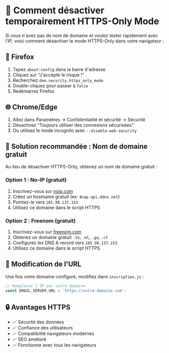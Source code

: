 # 🔧 Comment désactiver temporairement HTTPS-Only Mode

Si vous n'avez pas de nom de domaine et voulez tester rapidement avec l'IP, voici comment désactiver le mode HTTPS-Only dans votre navigateur :

## 🦊 **Firefox**

1. Tapez `about:config` dans la barre d'adresse
2. Cliquez sur "J'accepte le risque !"
3. Recherchez `dom.security.https_only_mode`
4. Double-cliquez pour passer à `false`
5. Redémarrez Firefox

## 🌐 **Chrome/Edge**

1. Allez dans Paramètres → Confidentialité et sécurité → Sécurité
2. Désactivez "Toujours utiliser des connexions sécurisées"
3. Ou utilisez le mode incognito avec `--disable-web-security`

## 🎯 **Solution recommandée : Nom de domaine gratuit**

Au lieu de désactiver HTTPS-Only, obtenez un nom de domaine gratuit :

### Option 1 : No-IP (gratuit)
1. Inscrivez-vous sur [noip.com](https://www.noip.com/)
2. Créez un hostname gratuit (ex: `4nap-api.ddns.net`)
3. Pointez-le vers `185.98.137.153`
4. Utilisez ce domaine dans le script HTTPS

### Option 2 : Freenom (gratuit)
1. Inscrivez-vous sur [freenom.com](https://www.freenom.com/)
2. Obtenez un domaine gratuit `.tk`, `.ml`, `.ga`, `.cf`
3. Configurez les DNS A record vers `185.98.137.153`
4. Utilisez ce domaine dans le script HTTPS

## 📝 **Modification de l'URL**

Une fois votre domaine configuré, modifiez dans `inscription.js` :

```javascript
// Remplacez l'IP par votre domaine
const EMAIL_SERVER_URL = 'https://votre-domaine.com';
```

## 🔒 **Avantages HTTPS**

- ✅ Sécurité des données
- ✅ Confiance des utilisateurs  
- ✅ Compatibilité navigateurs modernes
- ✅ SEO amélioré
- ✅ Fonctionne avec tous les navigateurs 